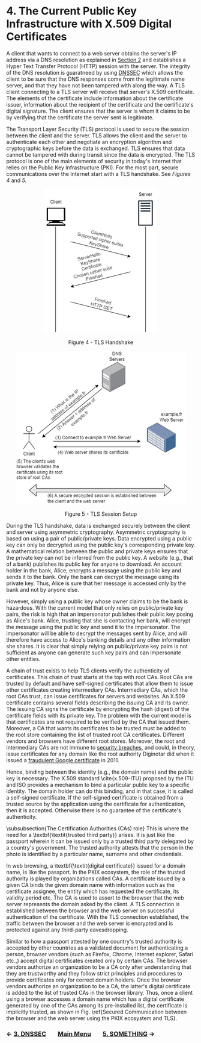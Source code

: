 # 4. The Current Public Key Infrastructure with X.509 Digital Certificates

A client that wants to connect to a web server obtains the server's IP address via a DNS resolution as explained in [Section 2](DNS.md) and establishes a Hyper Text Transfer Protocol (HTTP) session with the server. The integrity of the DNS resolution is guaratneed by using [DNSSEC](DNSSEC.md) which allows the client to be sure that the DNS responses come from the legitimate name server, and that they have not been tampered with along the way. A TLS client connecting to a TLS server will receive that server's X.509 certificate. The elements of the certificate include information about the certificate issuer, information about the recipient of the certificate and the certificate's digital signature. The client ensures that the server is whom it claims to be by verifying that the certificate the server sent is legitimate. 

The Transport Layer Security (TLS) protocol is used to secure the session between the client and the server. TLS allows the client and the server to authenticate each other and negotiate an encryption algorithm and cryptographic keys before the data is exchanged. TLS ensures that data cannot be tampered with during transit since the data is encrypted. The TLS protocol is one of the main elements of security in today's Internet that relies on the Public Key Infrastructure (PKI). For the most part, secure communications over the Internet start with a TLS handshake. See *Figures 4* and *5.*

<p align="center">
  <img src="/images/tls13-handshake.jpg" />
</p>
<p align = "center">
Figure 4 - TLS Handshake
</p>

<p align="center">
  <img src="/images/tls-session-setup.jpg" />
</p>
<p align = "center">
Figure 5 - TLS Session Setup
</p>

During the TLS handshake, data is exchanged securely between the client and server using asymmetric cryptography. Asymmetric cryptography is based on using a pair of public/private keys. Data encrypted using a public key can only be decrypted using the public key's corresponding private key. A mathematical relation between the public and private keys ensures that the private key can not be inferred from the public key. A website (e.g., that of a bank) publishes its public key for anyone to download. An account holder in the bank, Alice, encrypts a message using the public key and sends it to the bank. Only the bank can decrypt the message using its private key. Thus, Alice is sure that her message is accessed only by the bank and not by anyone else. 

However, simply using a public key whose owner claims to be the bank is hazardous. With the current model that only relies on public/private key pairs, the risk is high that an impersonator publishes their public key posing as Alice's bank. Alice, trusting that she is contacting her bank, will encrypt the message using the public key and send it to the impersonator. The impersonator will be able to decrypt the messages sent by Alice, and will therefore have access to Alice's banking details and any other information she shares. It is clear that simply relying on public/private key pairs is not sufficient as anyone can generate such key pairs and can impersonate other entities. 

A chain of trust exists to help TLS clients verify the authenticity of certificates. This chain of trust starts at the top with root CAs. Root CAs are trusted by default and have self-signed certificates that allow them to issue other certificates creating intermediary CAs. Intermediary CAs, which the root CAs trust, can issue certificates for servers and websites. An X.509 certificate contains several fields describing the issuing CA and its owner. The issuing CA signs the certificate by encrypting the hash (digest) of the certificate fields with its private key. The problem with the current model is that certificates are not required to be verified by the CA that issued them. Moreover, a CA that wants its certificates to be trusted must be added to the root store containing the list of trusted root CA certificates. Different vendors and browsers have different root stores. Moreover, the root and intermediary CAs are not immune to [security breaches](https://www.enisa.europa.eu/media/news-items/operation-black-tulip/), and could, in theory, issue certificates for any domain like the root authority Diginotar did when it issued a [fraudulent Google certificate](https://security.googleblog.com/2011/08/update-on-attempted-man-in-middle.htm) in 2011. 






Hence, binding between the identity (e.g., the domain name) and the public key is necessary. The X.509 standard \cite{x.509-ITU} proposed by the ITU and ISO provides a mechanism to bind a particular public key to a specific identity. The domain holder can do this binding, and in that case, it is called a self-signed certificate. If the self-signed certificate is obtained from a trusted source by the application using the certificate for authentication, then it is accepted. Otherwise there is no guarantee of the certificate's authenticity.

\subsubsection{The Certification Authorities (CAs) role}
This is where the need for a \textbf{\textit{trusted third party}} arises. It is just like the passport wherein it can be issued only by a trusted third party delegated by a country's government. The trusted authority attests that the person in the photo is identified by a particular name, surname and other credentials.

In web browsing, a \textbf{\textit{digital certificate}} issued for a domain name, is like the passport.  In the PKIX ecosystem, the role of the trusted authority is played by organizations called CAs. A certificate issued by a given CA binds the given domain name with information such as the certificate assignee, the entity which has requested the certificate, its validity period etc. The CA is used to assert to the browser that the web server represents the domain asked by the client. A TLS connection is established between the browser and the web server on successful authentication of the certificate. With the TLS connection established, the traffic between the browser and the web server is encrypted and is protected against any third-party eavesdropping.

Similar to how a passport attested by one country's trusted authority is accepted by other countries as a validated document for authenticating a person, browser vendors (such as Firefox, Chrome, Internet explorer, Safari etc.,) accept digital certificates created only by certain CAs. The browser vendors authorize an organization to be a CA only after understanding that they are trustworthy and they follow strict principles and procedures to provide certificates only for correct domain holders. Once the browser vendors authorize an organization to be a CA, the latter's digital certificate is added to the list of trusted CAs in the browser library. Thus, once a client using a browser accesses a domain name which has a digital certificate generated by one of the CAs among its pre-installed list, the certificate is implicitly trusted, as shown in Fig. \ref{Secured Communication between the browser and the web server using the PKIX ecosystem and TLS}. 


### &#8592; [3. DNSSEC](DNSSEC.md) &nbsp;&nbsp;&nbsp;&nbsp;&nbsp;&nbsp; [Main Menu](README.md) &nbsp;&nbsp;&nbsp;&nbsp;&nbsp;&nbsp; [5. SOMETHING](.md) &#8594;
